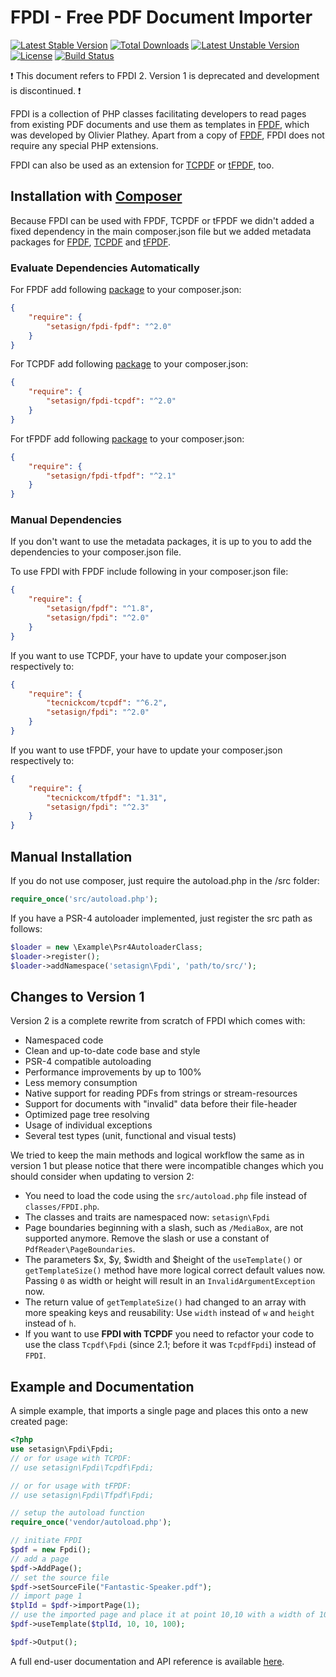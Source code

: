 FPDI - Free PDF Document Importer
=================================

[![Latest Stable Version](https://poser.pugx.org/setasign/fpdi/v/stable.svg)](https://packagist.org/packages/setasign/fpdi)
[![Total Downloads](https://poser.pugx.org/setasign/fpdi/downloads.svg)](https://packagist.org/packages/setasign/fpdi)
[![Latest Unstable Version](https://poser.pugx.org/setasign/fpdi/v/unstable.svg)](https://packagist.org/packages/setasign/fpdi)
[![License](https://poser.pugx.org/setasign/fpdi/license.svg)](https://packagist.org/packages/setasign/fpdi)
[![Build Status](https://travis-ci.org/Setasign/FPDI.svg?branch=development)](https://travis-ci.org/Setasign/FPDI)

:heavy_exclamation_mark: This document refers to FPDI 2. Version 1 is deprecated and development is discontinued. :heavy_exclamation_mark: 

FPDI is a collection of PHP classes facilitating developers to read pages from existing PDF
documents and use them as templates in [FPDF](http://www.fpdf.org), which was developed by Olivier Plathey. Apart
from a copy of [FPDF](http://www.fpdf.org), FPDI does not require any special PHP extensions.

FPDI can also be used as an extension for [TCPDF](https://github.com/tecnickcom/TCPDF) or 
[tFPDF](http://fpdf.org/en/script/script92.php), too.

## Installation with [Composer](https://packagist.org/packages/setasign/fpdi)

Because FPDI can be used with FPDF, TCPDF or tFPDF we didn't added a fixed dependency in the main
composer.json file but we added metadata packages for 
[FPDF](https://github.com/Setasign/FPDI-FPDF), 
[TCPDF](https://github.com/Setasign/FPDI-TCPDF) and
[tFPDF](https://github.com/Setasign/FPDI-tFPDF).

### Evaluate Dependencies Automatically

For FPDF add following [package](https://github.com/Setasign/FPDI-FPDF) to your composer.json:
```json
{
    "require": {
        "setasign/fpdi-fpdf": "^2.0"
    }
}
```

For TCPDF add following [package](https://github.com/Setasign/FPDI-TCPDF) to your composer.json:
```json
{
    "require": {
        "setasign/fpdi-tcpdf": "^2.0"
    }
}
```

For tFPDF add following [package](https://github.com/Setasign/FPDI-tFPDF) to your composer.json:
```json
{
    "require": {
        "setasign/fpdi-tfpdf": "^2.1"
    }
}
```

### Manual Dependencies

If you don't want to use the metadata packages, it is up to you to add the dependencies to your
composer.json file.

To use FPDI with FPDF include following in your composer.json file:

```json
{
    "require": {
        "setasign/fpdf": "^1.8",
        "setasign/fpdi": "^2.0"
    }
}
```

If you want to use TCPDF, your have to update your composer.json respectively to:

```json
{
    "require": {
        "tecnickcom/tcpdf": "^6.2",
        "setasign/fpdi": "^2.0"
    }
}
```

If you want to use tFPDF, your have to update your composer.json respectively to:

```json
{
    "require": {
        "tecnickcom/tfpdf": "1.31",
        "setasign/fpdi": "^2.3"
    }
}
```

## Manual Installation

If you do not use composer, just require the autoload.php in the /src folder:

```php
require_once('src/autoload.php');
```

If you have a PSR-4 autoloader implemented, just register the src path as follows:
```php
$loader = new \Example\Psr4AutoloaderClass;
$loader->register();
$loader->addNamespace('setasign\Fpdi', 'path/to/src/');
```

## Changes to Version 1

Version 2 is a complete rewrite from scratch of FPDI which comes with:
- Namespaced code
- Clean and up-to-date code base and style
- PSR-4 compatible autoloading
- Performance improvements by up to 100%
- Less memory consumption
- Native support for reading PDFs from strings or stream-resources
- Support for documents with "invalid" data before their file-header
- Optimized page tree resolving
- Usage of individual exceptions
- Several test types (unit, functional and visual tests)

We tried to keep the main methods and logical workflow the same as in version 1 but please
notice that there were incompatible changes which you should consider when updating to
version 2:
- You need to load the code using the `src/autoload.php` file instead of `classes/FPDI.php`.
- The classes and traits are namespaced now: `setasign\Fpdi`
- Page boundaries beginning with a slash, such as `/MediaBox`, are not supported anymore. Remove
  the slash or use a constant of `PdfReader\PageBoundaries`.
- The parameters $x, $y, $width and $height of the `useTemplate()` or `getTemplateSize()`
  method have more logical correct default values now. Passing `0` as width or height will
  result in an `InvalidArgumentException` now.
- The return value of `getTemplateSize()` had changed to an array with more speaking keys
  and reusability: Use `width` instead of `w` and `height` instead of `h`.
- If you want to use **FPDI with TCPDF** you need to refactor your code to use the class `Tcpdf\Fpdi`
(since 2.1; before it was `TcpdfFpdi`) instead of `FPDI`.

## Example and Documentation

A simple example, that imports a single page and places this onto a new created page:

```php
<?php
use setasign\Fpdi\Fpdi;
// or for usage with TCPDF:
// use setasign\Fpdi\Tcpdf\Fpdi;

// or for usage with tFPDF:
// use setasign\Fpdi\Tfpdf\Fpdi;

// setup the autoload function
require_once('vendor/autoload.php');

// initiate FPDI
$pdf = new Fpdi();
// add a page
$pdf->AddPage();
// set the source file
$pdf->setSourceFile("Fantastic-Speaker.pdf");
// import page 1
$tplId = $pdf->importPage(1);
// use the imported page and place it at point 10,10 with a width of 100 mm
$pdf->useTemplate($tplId, 10, 10, 100);

$pdf->Output();            
```

A full end-user documentation and API reference is available [here](https://manuals.setasign.com/fpdi-manual/).